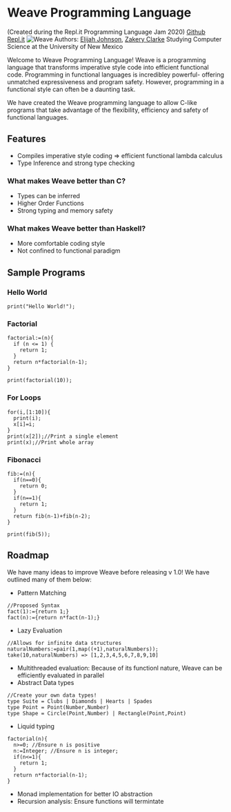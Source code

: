 # Weave Programming Language
(Created during the Repl.it Programming Language Jam 2020)
[Github](https://github.com/zakerytclarke/weavelang) [Repl.it](https://weavelang.weavelang.repl.run/)
![Weave](https://zclarke.xyz/weavelang/src/assets/weave_transform.png)
Authors: [Elijah Johnson](https://github.com/ElijahJohnson5), [Zakery Clarke](https://zclarke.xyz)
Studying Computer Science at the University of New Mexico



Welcome to Weave Programming Language!
Weave is a programming language that transforms imperative style code into efficient functional code. Programming in functional languages is incredibley powerful- offering unmatched expressiveness and program safety. However, programming in a functional style can often be a daunting task.

We have created the Weave programming language to allow C-like programs that take advantage of the flexibility, efficiency and safety of functional languages.


## Features 
- Compiles imperative style coding => efficient functional lambda calculus
- Type Inference and strong type checking


### What makes Weave better than C?
- Types can be inferred
- Higher Order Functions
- Strong typing and memory safety

### What makes Weave better than Haskell?
- More comfortable coding style
- Not confined to functional paradigm




## Sample Programs

### Hello World
```
print("Hello World!");
```



### Factorial
```
factorial:=(n){
  if (n <= 1) {
    return 1;
  }
  return n*factorial(n-1);
}

print(factorial(10));
```

### For Loops
```
for(i,[1:10]){
  print(i);
  x[i]=i;
}
print(x[2]);//Print a single element
print(x);//Print whole array
```

### Fibonacci
```
fib:=(n){
  if(n==0){
    return 0;
  }
  if(n==1){
    return 1;
  }
  return fib(n-1)+fib(n-2);
}

print(fib(5));
```


## Roadmap
We have many ideas to improve Weave before releasing v 1.0! We have outlined many of them below:

- Pattern Matching
```
//Proposed Syntax
fact(1):={return 1;}
fact(n):={return n*fact(n-1);}
```
- Lazy Evaluation
```
//Allows for infinite data structures
naturalNumbers:=pair(1,map((+1),naturalNumbers));
take(10,naturalNumbers) => [1,2,3,4,5,6,7,8,9,10]
```
- Multithreaded evaluation:
  Because of its functionl nature, Weave can be efficiently evaluated in parallel
- Abstract Data types
```
//Create your own data types!
type Suite = Clubs | Diamonds | Hearts | Spades
type Point = Point(Number,Number)
type Shape = Circle(Point,Number) | Rectangle(Point,Point)
```
- Liquid typing
```
factorial(n){
  n>=0; //Ensure n is positive
  n:=Integer; //Ensure n is integer;
  if(n<=1){
    return 1;
  }
  return n*factorial(n-1);
}
```
- Monad implementation for better IO abstraction
- Recursion analysis:
  Ensure functions will termintate